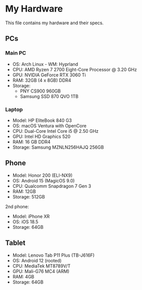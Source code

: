 # My Hardware

This file contains my hardware and their specs.

## PCs

### Main PC

- OS: Arch Linux - WM: Hyprland
- CPU: AMD Ryzen 7 2700 Eight-Core Processor @ 3.20 GHz
- GPU: NVIDIA GeForce RTX 3060 Ti
- RAM: 32GB (4 x 8GB) DDR4
- Storage:
  - PNY CS900 960GB
  - Samsung SSD 870 QVO 1TB

### Laptop

- Model: HP EliteBook 840 G3
- OS: macOS Ventura with OpenCore
- CPU: Dual-Core Intel Core i5 @ 2.50 GHz
- GPU: Intel HD Graphics 520
- RAM: 16 GB DDR4
- Storage: Samsung MZNLN256HAJQ 256GB

## Phone

- Model: Honor 200 (ELI-NX9)
- OS: Android 15 (MagicOS 9.0)
- CPU: Qualcomm Snapdragon 7 Gen 3
- RAM: 12GB
- Storage: 512GB

2nd phone:
- Model: iPhone XR
- OS: iOS 18.5
- Storage: 64GB

## Tablet

- Model: Lenovo Tab P11 Plus (TB-J616F)
- OS: Android 12 (rooted)
- CPU: MediaTek MT8789V/T
- GPU: Mali-G76 MC4 (ARM)
- RAM: 4GB
- Storage: 64GB
